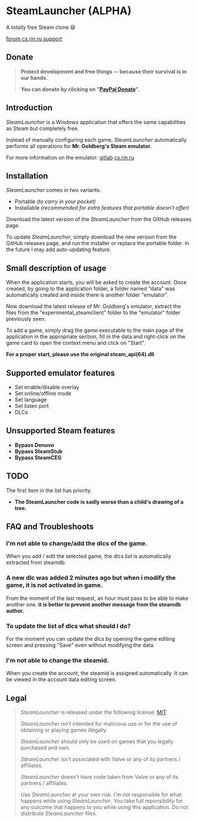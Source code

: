 # SteamLauncher (ALPHA)

A totally free Steam clone :smile:

[forum cs.rin.ru support](https://cs.rin.ru/forum/viewtopic.php?f=20&t=116801)

## Donate

> **Protect development and free things -- because their survival is in our hands.**
>
> **You can donate by clicking on "[PayPal Donate](https://www.paypal.com/cgi-bin/webscr?cmd=_s-xclick&hosted_button_id=U7TLCVMHN9HA2&source=url)".**

## Introduction

_SteamLauncher_ is a Windows application that offers the same capabilities as Steam but completely free.

Instead of manually configuring each game, _SteamLauncher_ automatically performs all operations for **Mr. Goldberg's Steam emulator**.

For more information on the emulator: [gitlab](https://gitlab.com/Mr_Goldberg/goldberg_emulator) [cs.rin.ru](https://cs.rin.ru/forum/viewtopic.php?f=29&t=91627)

## Installation

_SteamLauncher_ comes in two variants:

- Portable _(to carry in your pocket)_
- Installable _(recommended for extra features that portable doesn't offer)_

Download the latest version of the _SteamLauncher_ from the GitHub releases page.

To update _SteamLauncher_, simply download the new version from the GitHub releases page, and run the installer or replace the portable folder. In the future I may add auto-updating feature.

## Small description of usage

When the application starts, you will be asked to create the account. Once created, by going to the application folder, a folder named "data" was automatically created and inside there is another folder "emulator".

Now download the latest release of Mr. Goldberg's emulator, extract the files from the "experimental_steamclient" folder to the "emulator" folder previously seen.

To add a game, simply drag the game executable to the main page of the application in the appropriate section, fill in the data and right-click on the game card to open the context menu and click on "Start".

**For a proper start, please use the original steam_api(64).dll**

## Supported emulator features

- Set enable/disable overlay
- Set online/offline mode
- Set language
- Set listen port
- DLCs

## Unsupported Steam features

- **Bypass Denuvo**
- **Bypass SteamStub**
- **Bypass SteamCEG**

## TODO

The first item in the list has priority.

- **The SteamLauncher code is sadly worse than a child's drawing of a tree.**

## FAQ and Troubleshoots

### I'm not able to change/add the dlcs of the game.

When you add / edit the selected game, the dlcs list is automatically extracted from steamdb.

### A new dlc was added 2 minutes ago but when i modify the game, it is not activated in game.

From the moment of the last request, an hour must pass to be able to make another one.
**it is better to prevent another message from the steamdb author.**

### To update the list of dlcs what should I do?

For the moment you can update the dlcs by opening the game editing screen and pressing "Save" even without modifying the data.

### I'm not able to change the steamid.

When you create the account, the steamid is assigned automatically. It can be viewed in the account data editing screen.

## Legal

> _SteamLauncher_ is released under the following license: [MIT](https://github.com/Sak32009/SteamLauncher/blob/main/LICENSE)
>
> _SteamLauncher_ isn't intended for malicious use or for the use of obtaining or playing games illegally.
>
> _SteamLauncher_ should only be used on games that you legally purchased and own.
>
> _SteamLauncher_ isn't associated with Valve or any of its partners / affiliates.
>
> _SteamLauncher_ doesn't have code taken from Valve or any of its partners / affiliates.
>
> Use _SteamLauncher_ at your own risk. I'm not responsible for what happens while using _SteamLauncher_. You take full reponsibility for any outcome that happens to you while using this application. Do not distribute _SteamLauncher_ files.
